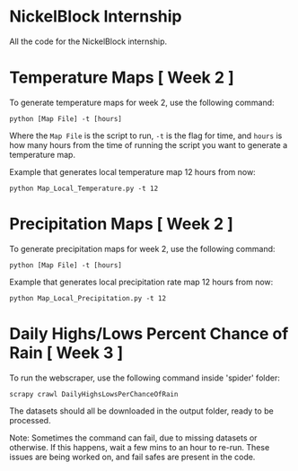 # NickelBlock Internship
All the code for the NickelBlock internship.

Temperature Maps [ Week 2 ]
==
To generate temperature maps for week 2, use the following command:

```
python [Map File] -t [hours]
```

Where the `Map File` is the script to run, `-t` is the flag for time, and `hours` is how many hours from the time of 
running the script you want to generate a temperature map.

Example that generates local temperature map 12 hours from now:

```
python Map_Local_Temperature.py -t 12
```

Precipitation Maps [ Week 2 ]
==
To generate precipitation maps for week 2, use the following command:

```
python [Map File] -t [hours]
```

Example that generates local precipitation rate map 12 hours from now:

```
python Map_Local_Precipitation.py -t 12
```


Daily Highs/Lows Percent Chance of Rain [ Week 3 ]
==
To run the webscraper, use the following command inside 'spider' folder:

```
scrapy crawl DailyHighsLowsPerChanceOfRain
```

The datasets should all be downloaded in the output folder, ready to be processed.

Note: Sometimes the command can fail, due to missing datasets or otherwise. If this happens, wait a few mins to an hour to re-run.
These issues are being worked on, and fail safes are present in the code.
